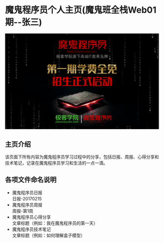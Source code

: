 # 魔鬼程序员个人主页(魔鬼班全栈Web01期--张三)

![报名通道](./images/报名通道.jpg)

## 主页介绍

该页面下所有内容为魔鬼程序员学习过程中的分享，包括日报、周报、心得分享和技术笔记，记录在魔鬼程序员学习和生活的一点一滴。 

## 各项文件命名说明

- 魔鬼程序员日报  
  日报-20170215
- 魔鬼程序员周报  
  周报-第1周
- 魔鬼程序员心得分享  
  文章标题（例如：我在魔鬼程序员的第一天）
- 魔鬼程序员技术笔记  
  文章标题（例如：如何理解盒子模型）




